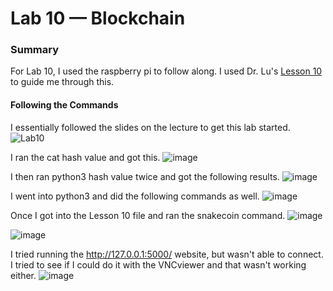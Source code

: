 # Lab 10 — Blockchain

### Summary
For Lab 10, I used the raspberry pi to follow along.
I used Dr. Lu's [Lesson 10](https://github.com/kevinwlu/iot/tree/master/lesson10) to guide me through this.

#### Following the Commands
I essentially followed the slides on the lecture to get this lab started.
![Lab10](https://github.com/StevenAponte815/CPE322/assets/85426937/8fc60151-6fef-408e-a7ef-fd60642662b9)

I ran the cat hash value and got this.
![image](https://github.com/StevenAponte815/CPE322/assets/85426937/257f719c-f198-424d-8712-2b0f00eea25d)

I then ran python3 hash value twice and got the following results.
![image](https://github.com/StevenAponte815/CPE322/assets/85426937/635c5768-dd0d-4d4b-9604-c5f9c6b1e1fc)

I went into python3 and did the following commands as well.
![image](https://github.com/StevenAponte815/CPE322/assets/85426937/e90f0486-8f35-4ed7-82a0-58071ad36487)

Once I got into the Lesson 10 file and ran the snakecoin command.
![image](https://github.com/StevenAponte815/CPE322/assets/85426937/1e9743e4-0345-413d-9067-f4193c39bd41)

![image](https://github.com/StevenAponte815/CPE322/assets/85426937/7b120df3-971c-4ef7-9348-469215035c68)


I tried running the http://127.0.0.1:5000/ website, but wasn't able to connect. I tried to see if I could do it with the VNCviewer and that wasn't working either.
![image](https://github.com/StevenAponte815/CPE322/assets/85426937/6aa9a9db-1091-43cf-b99f-3b837a8eafad)
